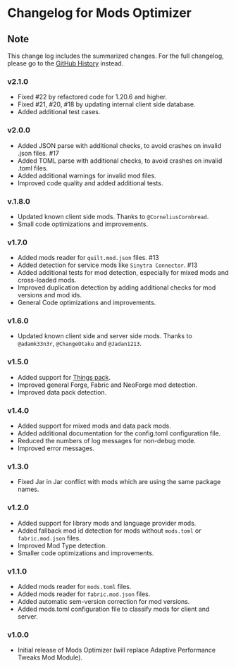 # Changelog for Mods Optimizer

## Note

This change log includes the summarized changes.
For the full changelog, please go to the [GitHub History][history] instead.

### v2.1.0

- Fixed #22 by refactored code for 1.20.6 and higher.
- Fixed #21, #20, #18 by updating internal client side database.
- Added additional test cases.

### v2.0.0

- Added JSON parse with additional checks, to avoid crashes on invalid .json files. #17
- Added TOML parse with additional checks, to avoid crashes on invalid .toml files.
- Added additional warnings for invalid mod files.
- Improved code quality and added additional tests.

### v.1.8.0

- Updated known client side mods. Thanks to `@CorneliusCornbread`.
- Small code optimizations and improvements.

### v1.7.0

- Added mods reader for `quilt.mod.json` files. #13
- Added detection for service mods like `Sinytra Connector`. #13
- Added additional tests for mod detection, especially for mixed mods and cross-loaded mods.
- Improved duplication detection by adding additional checks for mod versions and mod ids.
- General Code optimizations and improvements.

### v1.6.0

- Updated known client side and server side mods. Thanks to `@adamk33n3r`, `@ChangeOtaku`
  and `@Jadan1213`.

### v1.5.0

- Added support for [Things pack][things_pack].
- Improved general Forge, Fabric and NeoForge mod detection.
- Improved data pack detection.

### v1.4.0

- Added support for mixed mods and data pack mods.
- Added additional documentation for the config.toml configuration file.
- Reduced the numbers of log messages for non-debug mode.
- Improved error messages.

### v1.3.0

- Fixed Jar in Jar conflict with mods which are using the same package names.

### v1.2.0

- Added support for library mods and language provider mods.
- Added fallback mod id detection for mods without `mods.toml` or `fabric.mod.json` files.
- Improved Mod Type detection.
- Smaller code optimizations and improvements.

### v1.1.0

- Added mods reader for `mods.toml` files.
- Added mods reader for `fabric.mod.json` files.
- Added automatic sem-version correction for mod versions.
- Added mods.toml configuration file to classify mods for client and server.

### v1.0.0

- Initial release of Mods Optimizer (will replace Adaptive Performance Tweaks Mod Module).

[history]: https://github.com/MarkusBordihn/BOs-Mods-Optimizer/commits/main

[things_pack]: https://www.curseforge.com/minecraft/modpacks/things-pack
